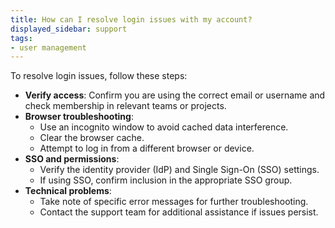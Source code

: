 ```yaml
---
title: How can I resolve login issues with my account?
displayed_sidebar: support
tags:
- user management
---
```

To resolve login issues, follow these steps:

- **Verify access**: Confirm you are using the correct email or username and check membership in relevant teams or projects.
- **Browser troubleshooting**:
  - Use an incognito window to avoid cached data interference.
  - Clear the browser cache.
  - Attempt to log in from a different browser or device.
- **SSO and permissions**:
  - Verify the identity provider (IdP) and Single Sign-On (SSO) settings.
  - If using SSO, confirm inclusion in the appropriate SSO group.
- **Technical problems**:
  - Take note of specific error messages for further troubleshooting.
  - Contact the support team for additional assistance if issues persist.